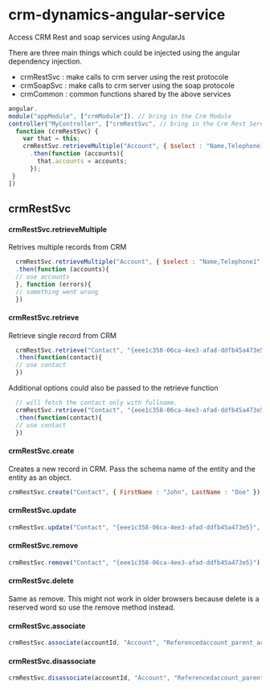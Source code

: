 crm-dynamics-angular-service
============================

Access CRM Rest and soap services using AngularJs

There are three main things which could be injected using the angular dependency injection.
* crmRestSvc : make calls to crm server using the rest protocole
* crmSoapSvc : make calls to crm server using the soap protocole
* crmCommon : common functions shared by the above services

```javascript
angular.
module("appModule", ["crmModule"]). // bring in the Crm Module
controller("MyController", ["crmRestSvc", // bring in the Crm Rest Service
  function (crmRestSvc) {
    var that = this;
    crmRestSvc.retrieveMultiple("Account", { $select : "Name,Telephone1", $top : 10 })
      .then(function (accounts){
        that.accounts = accounts;
      });
 }
])
```

## crmRestSvc
#### crmRestSvc.retrieveMultiple 
Retrives multiple records from CRM 
```javascript
  crmRestSvc.retrieveMultiple("Account", { $select : "Name,Telephone1", $top : 10 })
  .then(function (accounts){
  // use accounts
  }, function (errors){
  // something went wrong
  })
```

#### crmRestSvc.retrieve
Retrieve single record from CRM
```javascript
  crmRestSvc.retrieve("Contact", "{eee1c358-06ca-4ee3-afad-ddfb45a473e5}")
  .then(function(contact){
  // use contact
  })
```

Additional options could also be passed to the retrieve function 

```javascript
  // will fetch the contact only with fullname.
  crmRestSvc.retrieve("Contact", "{eee1c358-06ca-4ee3-afad-ddfb45a473e5}" , { $select : "FullName" })
  .then(function(contact){
  // use contact
  })
```
#### crmRestSvc.create
Creates a new record in CRM. Pass the schema name of the entity and the entity as an object.
```javascript
crmRestSvc.create("Contact", { FirstName : "John", LastName : "Doe" });
```
#### crmRestSvc.update
```javascript
crmRestSvc.update("Contact", "{eee1c358-06ca-4ee3-afad-ddfb45a473e5}", { FirstName : "John", LastName : "Doe" });
```
#### crmRestSvc.remove
```javascript
crmRestSvc.remove("Contact", "{eee1c358-06ca-4ee3-afad-ddfb45a473e5}");
```
#### crmRestSvc.delete
Same as remove. This might not work in older browsers because delete is a reserved word so use the remove method instead.

#### crmRestSvc.associate
```javascript
crmRestSvc.associate(accountId,	"Account", "Referencedaccount_parent_account", childId, "Account");
```

#### crmRestSvc.disassociate
```javascript
crmRestSvc.disassociate(accountId, "Account", "Referencedaccount_parent_account", childId);
```






